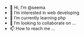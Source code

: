 - 👋 Hi, I’m @seema
- 👀 I’m interested in web developing
- 🌱 I’m currently learning php
- 💞️ I’m looking to collaborate on ...
- 📫 How to reach me ...

<!---
Bhardwajseem/Bhardwajseem is a ✨ special ✨ repository because its `README.md` (this file) appears on your GitHub profile.
You can click the Preview link to take a look at your changes.
--->
